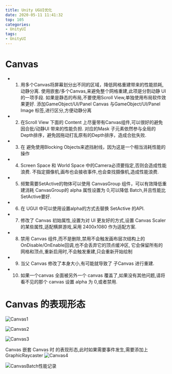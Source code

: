 ```yaml
---
title: Unity UGUI优化
date: 2020-05-11 11:41:32
top: 105
categories:
- UnityUI
tags:
- UnityUI
---
```


# Canvas

* 1. 用多个Canvas将屏幕划分出不同的区域，降低网格重建带来的性能损耗,动静分离.
     使用嵌套/多个Canvas,来避免整个网格重建,此项是分割动静 UI 的一项手段.
     如果是静态的布局,不要使用Scroll View,单独使用布局软件效果更好.
     添加GameObject/UI/Panel Canvas 与GameObject/UI/Panel Image 标签,进行区分,方便动静分离

* 2. 在Scroll View 下面的 Content 上尽量带有Canvas组件,可以很好的避免因合批/动静UI 带来的性能负担.
     对应的Mask 子元素依然参与全局的Depth排序，避免因拖动打乱原有的Depth排序，造成合批失败.
    
* 3. 在 避免使用Blocking Objects来遮挡射线，因为这是一个相当消耗性能的操作
    
* 4. Screen Space 和 World Space 中的Camera必须要指定,否则会造成性能浪费.
     不指定摄像机,画布也会接收事件,也会查找摄像机,造成性能浪费.
    
* 5. 频繁需要SetActive的物体可以使用 CanvasGroup 组件，可以有效降低重建消耗
     CanvasGroup的 alpha 属性设置为 0,可以降低 Batch,并且性能比SetActive要好.

* 6. 在 UGUI 中可以使用设置alpha的方式去替换 SetActive 的API.
    
* 7. 修改了 Canvas 初始属性,设置为对 UI 更友好的方式,设置 Canvas Scaler的某些属性,适配横屏游戏,采用 2400x1080 作为适配方案.
     
* 8. 禁用 Canvas 组件,而不是删除,禁用不会触发画布层次结构上的OnDisable/OnEnable回调,也不会丢弃它的顶点缓冲区,
     它会保留所有的网格和顶点,重新启用时,不会触发重建,只会重新开始绘制
     
* 9. 当父 Canvas 修改了本身大小,有可能就导致了 子Canvas 进行重建.
     
* 10. 如果一个canvas 全面被另外一个 canvas 覆盖了,如果没有其他问题,请将看不见的那个 canvas 设置 alpha 为 0,或者禁用.

# Canvas 的表现形态

![Canvas1](Canvas1.png)

![Canvas2](Canvas1.png)

![Canvas3](Canvas1.png)


Canvas 嵌套 Canvas 时 的表现形态,此时如果需要事件发生,需要添加上 GraphicRaycaster
![Canvas4](Canvas1.png)



![CanvasBatch性能记录](CanvasBatch性能记录.png)

